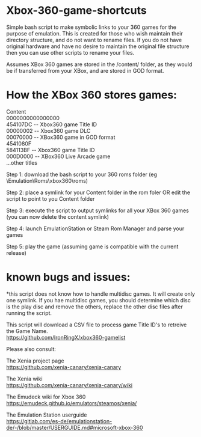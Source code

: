 # Xbox-360-game-shortcuts
Simple bash script to make symbolic links to your 360 games for the purpose of emulation. This is created for those who wish maintain their directory structure, and do not want to rename files. If you do not have original hardware and have no desire to maintain the original file structure then you can use other scripts to rename your files.


Assumes XBox 360 games are stored in the /content/ folder, as they would be if transferred from your XBox, and are stored in GOD format.


# How the XBox 360 stores games:   
Content   
 0000000000000000   
  454107DC      -- Xbox360 game Title ID   
    00000002    -- Xbox360 game DLC   
    00070000    -- XBox360 game in GOD format   
  4541080F   
  584113BF      -- Xbox360 game Title ID   
    000D0000    -- XBox360 Live Arcade game   
  ...other titles   
  
 
Step 1: download the bash script to your 360 roms folder (eg \Emulation\Roms\xbox360\roms\)

Step 2: place a symlink for your Content folder in the rom foler OR edit the script to point to you Content folder 

Step 3: execute the script to output symlinks for all your XBox 360 games (you can now delete the content symlink)

Step 4: launch EmulationStation or Steam Rom Manager and parse your games

Step 5: play the game (assuming game is compatible with the current release)




# known bugs and issues:
*this script does not know how to handle multidisc games. It will create only one symlink. If you hae multidisc games, you should determine which disc is the play disc and remove the others, replace the other disc files after running the script.


This script will download a CSV file to process game Title ID's to retreive the Game Name.   
https://github.com/IronRingX/xbox360-gamelist


Please also consult:

The Xenia project page   
https://github.com/xenia-canary/xenia-canary

The Xenia wiki   
https://github.com/xenia-canary/xenia-canary/wiki

The Emudeck wiki for Xbox 360   
https://emudeck.github.io/emulators/steamos/xenia/

The Emulation Station userguide   
https://gitlab.com/es-de/emulationstation-de/-/blob/master/USERGUIDE.md#microsoft-xbox-360



